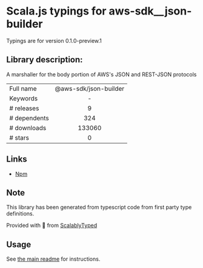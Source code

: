 
# Scala.js typings for aws-sdk__json-builder

Typings are for version 0.1.0-preview.1

## Library description:
A marshaller for the body portion of AWS's JSON and REST-JSON protocols

|                    |                 |
| ------------------ | :-------------: |
| Full name          | @aws-sdk/json-builder |
| Keywords           | - |
| # releases         | 9 |
| # dependents       | 324 |
| # downloads        | 133060 |
| # stars            | 0 |

## Links
- [Npm](https://www.npmjs.com/package/%40aws-sdk%2Fjson-builder)
    


## Note
This library has been generated from typescript code from first party type definitions.

Provided with :purple_heart: from [ScalablyTyped](https://github.com/oyvindberg/ScalablyTyped)

## Usage
See [the main readme](../../readme.md) for instructions.


